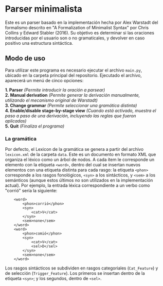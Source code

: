 # Parser minimalista
Este es un parser basado en la implementación hecha por Alex Warstadt del formalismo descrito en "A Formalization of Minimalist Syntax" por Chris Collins y Edward Stabler (2016). Su objetivo es determinar si las oraciones introducidas por el usuario son o no gramaticales, y devolver en caso positivo una estructura sintáctica. 

## Modo de uso
Para utilizar este programa es necesario ejecutar el archivo `main.py`, ubicado en la carpeta principal del repositorio. Ejecutado el archivo, aparecerá un menú de cinco opciones: 

**1. Parser** *(Permite introducir la oración a parsear)*<br>
**2. Manual derivation** *(Permite generar la derivación manualmente, utilizando el mecanismo original de Warstadt)*<br>
**3. Change grammar** *(Permite seleccionar una gramática distinta)*<br>
**4. Enable/disable stage-by-stage view** *(Cuando está activado, muestra el paso a paso de una derivación, incluyendo las reglas que fueron aplicadas)*<br>
**5. Quit** *(Finaliza el programa)*

### La gramática
Por defecto, el Lexicon de la gramática se genera a partir del archivo `lexicon.xml` de la carpeta `data`. Este es un documento en formato XML que organiza el léxico como un árbol de nodos. A cada ítem le corresponde un elemento con la etiqueta `<word>`, dentro del cual se insertan nuevos elementos con una etiqueta distinta para cada rasgo: la etiqueta `<phon>` corresponde a los rasgos fonológicos, `<syn>` a los sintácticos, y `<sem>` a los semánticos (aunque estos últimos no son utilizados en la implementación actual). Por ejemplo, la entrada léxica correspondiente a un verbo como "corrió" sería la siguiente:
```
    <word>
        <phon>corrió</phon>
        <syn>
            <cat>V</cat>
        </syn>
        <sem>none</sem>
    </word>
    <word>
        <phon>comió</phon>
        <syn>
            <cat>V</cat>
            <sel>D</sel>
        </syn>
        <sem>none</sem>
    </word>
```
Los rasgos sintácticos se subdividen en rasgos categoriales (`Cat_Feature`) y de selección (`Trigger_Feature`). Los primeros se insertan dentro de la etiqueta `<syn>`; y los segundos, dentro de `<sel>`.
